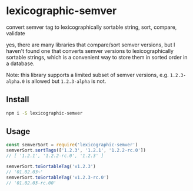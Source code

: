 # lexicographic-semver

convert semver tag to lexicographically sortable string, sort, compare, validate

yes, there are many libraries that compare/sort semver versions, but I haven't found one that converts semver versions to lexicographically sortable strings, which is a convenient way to store them in sorted order in a database.

Note: this library supports a limited subset of semver versions, e.g. `1.2.3-alpha.0` is allowed but `1.2.3-alpha` is not.

## Install

```sh
npm i -S lexicographic-semver
```

## Usage

```js
const semverSort = require('lexicographic-semver')
semverSort.sortTags(['1.2.3', '1.2.1', '1.2.2-rc.0'])
// [ '1.2.1', '1.2.2-rc.0', '1.2.3' ]

semverSort.toSortableTag('v1.2.3')
// '01.02.03~'
semverSort.toSortableTag('v1.2.3-rc.0')
// '01.02.03-rc.00'
````
